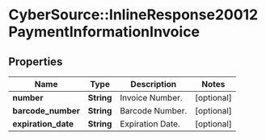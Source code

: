 # CyberSource::InlineResponse20012PaymentInformationInvoice

## Properties
Name | Type | Description | Notes
------------ | ------------- | ------------- | -------------
**number** | **String** | Invoice Number. | [optional] 
**barcode_number** | **String** | Barcode Number. | [optional] 
**expiration_date** | **String** | Expiration Date. | [optional] 


